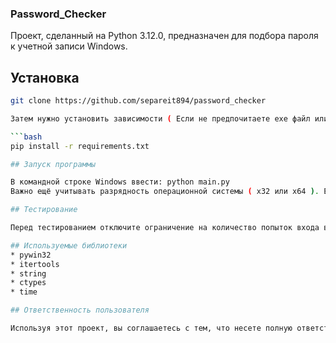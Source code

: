 ### Password_Checker

Проект, сделанный на Python 3.12.0, предназначен для подбора пароля к учетной записи Windows.

## Установка

```bash
git clone https://github.com/separeit894/password_checker

Затем нужно установить зависимости ( Если не предпочитаете exe файл или он у вас не запускается )

```bash
pip install -r requirements.txt

## Запуск программы

В командной строке Windows ввести: python main.py
Важно ещё учитывать разрядность операционной системы ( x32 или x64 ). Если у вас 32 битная Windows, то запускаете файл "main_32", если нет, то запускаете "main_64"

## Тестирование 

Перед тестированием отключите ограничение на количество попыток входа в учетную запись! В противном случае ваша учетная запись Windows может быть заблокирована.

## Используемые библиотеки
* pywin32
* itertools
* string
* ctypes
* time

## Ответственность пользователя

Используя этот проект, вы соглашаетесь с тем, что несете полную ответственность за его использование. Разработчики не несут ответственности за любые убытки, повреждения или другие последствия, возникающие в результате использования данного программного обеспечения. Пожалуйста, используйте его на свой страх и риск.


